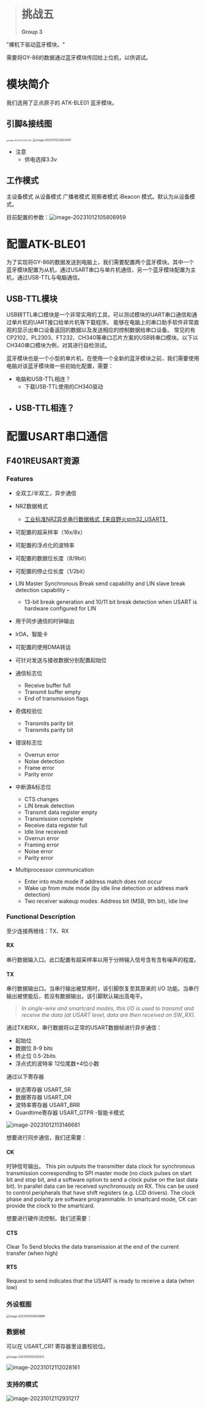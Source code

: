 > # 挑战五
>
> **Group 3**

”裸机下驱动蓝牙模块。“

需要将GY-86的数据通过蓝牙模块传回给上位机，以供调试。

# 模块简介

我们选用了正点原子的 ATK-BLE01 蓝牙模块。

## 引脚&接线图

<img src="./挑战五.assets/image-20231011223557300.png" alt="image-20231011223557300" style="zoom: 33%;" /> <img src="./挑战五.assets/image-20231011223623491.png" alt="image-20231011223623491" style="zoom: 50%;" />

- 注意
    - 供电选择3.3v

## 工作模式

主设备模式 从设备模式 广播者模式 观察者模式 iBeacon 模式。默认为从设备模式。

目前配置的参数：![image-20231012105808959](./挑战五.assets/image-20231012105808959.png)

# 配置ATK-BLE01

为了实现将GY-86的数据发送到电脑上，我们需要配置两个蓝牙模块。其中一个蓝牙模块配置为从机，通过USART串口与单片机通信，另一个蓝牙模块配置为主机，通过USB-TTL与电脑通信。

## USB-TTL模块

USB转TTL串口模块是一个非常实用的工具，可以测试模块的UART串口通信和通过单片机的UART接口给单片机等下载程序。
能够在电脑上的串口助手软件非常直观的显示出串口设备返回的数据以及发送相应的控制数据给串口设备。
常见的有CP2102、PL2303、FT232、CH340等串口芯片方案的USB转串口模块。以下以CH340串口模块为例，对其进行自检测试。

蓝牙模块也是一个小型的单片机，在使用一个全新的蓝牙模块之前，我们需要使用电脑对该蓝牙模块做一些初始化配置，需要：

- 电脑和USB-TTL相连？
    - 下载USB-TTL使用的CH340驱动
- USB-TTL相连？
    - 





# 配置USART串口通信

## F401REUSART资源

### Features

- 全双工/半双工，异步通信
- NRZ数据格式 
    - [工业标准NRZ异步串行数据格式【来自野火stm32_USART】](https://blog.csdn.net/wangzhe330/article/details/8684404#:~:text=%E6%AF%8F%E4%B8%80%E4%BD%8D%E7%BC%96%E7%A0%81%E5%8D%A0%E7%94%A8%E4%BA%86%E5%85%A8%E9%83%A8%E7%A0%81%E5%85%83%E7%9A%84%E5%AE%BD%E5%BA%A6%2C%E6%95%85%E8%BF%99%E4%B8%A4%E7%A7%8D%E7%BC%96%E7%A0%81%E9%83%BD%E5%B1%9E%E4%BA%8E%E5%85%A8%E5%AE%BD%E7%A0%81%2C%E4%B9%9F%E7%A7%B0%E4%BD%9C%E4%B8%8D%E5%BD%92%E9%9B%B6%E7%A0%81NRZ%20%28Non,Return%20Zero%29%E3%80%82%20%E5%A6%82%E6%9E%9C%E9%87%8D%E5%A4%8D%E5%8F%91%E9%80%81%221%22%E7%A0%81%2C%E5%8A%BF%E5%BF%85%E8%A6%81%E8%BF%9E%E7%BB%AD%E5%8F%91%E9%80%81%E6%AD%A3%E7%94%B5%E6%B5%81%3B%E5%A6%82%E6%9E%9C%E9%87%8D%E5%A4%8D%E5%8F%91%E9%80%81%220%22%E7%A0%81%2C%E5%8A%BF%E5%BF%85%E8%A6%81%E8%BF%9E%E7%BB%AD%E4%B8%8D%E9%80%81%E7%94%B5%E6%B5%81%E6%88%96%E8%BF%9E%E7%BB%AD%E5%8F%91%E9%80%81%E8%B4%9F%E7%94%B5%E6%B5%81%2C%E8%BF%99%E6%A0%B7%E4%BD%BF%E6%9F%90%E4%B8%80%E4%BD%8D%E7%A0%81%E5%85%83%E4%B8%8E%E5%85%B6%E4%B8%8B%E4%B8%80%E4%BD%8D%E7%A0%81%E5%85%83%E4%B9%8B%E9%97%B4%E6%B2%A1%E6%9C%89%E9%97%B4%E9%9A%99%2C%E4%B8%8D%E6%98%93%E5%8C%BA%E5%88%86%E8%AF%86%E5%88%AB%E3%80%82)
- 可配置的超采样率（16x/8x）
- 可配置的浮点化的波特率

- 可配置的数据位长度（8/9bit）
- 可配置的停止位长度（1/2bit）
-  LIN Master Synchronous Break send capability and LIN slave break detection  capability –
    -  13-bit break generation and 10/11 bit break detection when USART is hardware  configured for LIN

- 用于同步通信的时钟输出
- IrDA，智能卡
- 可配置的使用DMA转运
- 可针对发送与接收数据分别配置起始位
- 通信标志位
    - Receive buffer full
    - Transmit buffer empty
    - End of transmission flags

- 奇偶校验位
    - Transmits parity bit
    - Transmits parity bit
- 错误标志位
    - Overrun error 
    - Noise detection 
    - Frame error 
    - Parity error

- 中断源&标志位
    - CTS changes
    - LIN break detection
    - Transmit data register empty 
    - Transmission complete 
    - Receive data register full 
    - Idle line received
    - Overrun error 
    - Framing error  
    - Noise error 
    - Parity error
- Multiprocessor communication 
    - Enter into mute mode if address match does not occur 
    - Wake up from mute mode (by idle line detection or address mark detection) 
    - Two receiver wakeup modes: Address bit (MSB, 9th bit), Idle line

### Functional Description

至少连接两根线：TX、RX

#### RX

串行数据输入口。此口配置有超采样率以用于分辨输入信号含有含有噪声的程度。

#### TX

串行数据输出口。当串行输出被禁用时，该引脚恢复至其原来的 I/O 功能。当串行输出被使能后，若没有数据输出，该引脚默认输出高电平。

>  *In single-wire and smartcard modes, this I/O is used to transmit and  receive the data (at USART level, data are then received on SW_RX).*

通过TX和RX，串行数据将以正常的USART数据帧进行异步通信：

- 起始位
- 数据位 8-9 bits
- 终止位 0.5-2bits
- 浮点式的波特率 12位尾数+4位小数

通过以下寄存器

- 状态寄存器 USART_SR
- 数据寄存器 USART_DR
- 波特率寄存器 USART_BRR
- Guardtime寄存器 USART_GTPR -智能卡模式

![image-20231012113146661](./挑战五.assets/image-20231012113146661.png)

想要进行同步通信，我们还需要：

#### CK

时钟信号输出。 This pin outputs the transmitter data clock for  synchronous transmission corresponding to SPI master mode (no clock pulses on start  bit and stop bit, and a software option to send a clock pulse on the last data bit). In  parallel data can be received synchronously on RX. This can be used to control  peripherals that have shift registers (e.g. LCD drivers). The clock phase and polarity  are software programmable. In smartcard mode, CK can provide the clock to the  smartcard. 

想要进行硬件流控制，我们还需要：

#### CTS

Clear To Send blocks the data transmission at the end of the current transfer (when high)

#### RTS

Request to send indicates that the USART is ready to receive a data (when low)

### 外设框图

<img src="./挑战五.assets/image-20231012104500969.png" alt="image-20231012104500969" style="zoom:50%;" />

### 数据帧

可以在 USART_CR1 寄存器里设置校验位。

<img src="./挑战五.assets/image-20231012105352513.png" alt="image-20231012105352513" style="zoom:50%;" />

![image-20231012112028161](./挑战五.assets/image-20231012112028161.png)

### 支持的模式

![image-20231012112931217](./挑战五.assets/image-20231012112931217.png)